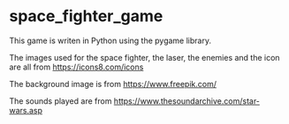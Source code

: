 # space_fighter_game

This game is writen in Python using the pygame library.

The images used for the space fighter, the laser, the enemies and the icon are all from https://icons8.com/icons

The background image is from https://www.freepik.com/

The sounds played are from https://www.thesoundarchive.com/star-wars.asp
